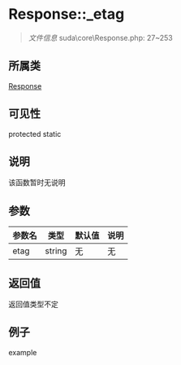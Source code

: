 # Response::_etag



> *文件信息* suda\core\Response.php: 27~253

## 所属类 

[Response](../Response.md)

## 可见性

 protected static

## 说明

该函数暂时无说明


## 参数


| 参数名 | 类型 | 默认值 | 说明 |
|--------|-----|-------|-------|
| etag |  string | 无 | 无 |



## 返回值

返回值类型不定


## 例子

example